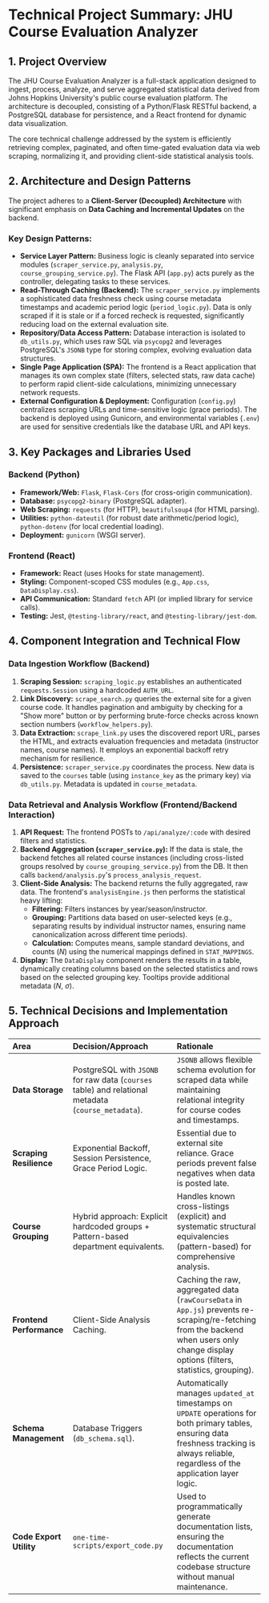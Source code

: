 # Technical Project Summary: JHU Course Evaluation Analyzer

## 1. Project Overview

The JHU Course Evaluation Analyzer is a full-stack application designed to ingest, process, analyze, and serve aggregated statistical data derived from Johns Hopkins University's public course evaluation platform. The architecture is decoupled, consisting of a Python/Flask RESTful backend, a PostgreSQL database for persistence, and a React frontend for dynamic data visualization.

The core technical challenge addressed by the system is efficiently retrieving complex, paginated, and often time-gated evaluation data via web scraping, normalizing it, and providing client-side statistical analysis tools.

## 2. Architecture and Design Patterns

The project adheres to a **Client-Server (Decoupled) Architecture** with significant emphasis on **Data Caching and Incremental Updates** on the backend.

### Key Design Patterns:

*   **Service Layer Pattern:** Business logic is cleanly separated into service modules (`scraper_service.py`, `analysis.py`, `course_grouping_service.py`). The Flask API (`app.py`) acts purely as the controller, delegating tasks to these services.
*   **Read-Through Caching (Backend):** The `scraper_service.py` implements a sophisticated data freshness check using course metadata timestamps and academic period logic (`period_logic.py`). Data is only scraped if it is stale or if a forced recheck is requested, significantly reducing load on the external evaluation site.
*   **Repository/Data Access Pattern:** Database interaction is isolated to `db_utils.py`, which uses raw SQL via `psycopg2` and leverages PostgreSQL's `JSONB` type for storing complex, evolving evaluation data structures.
*   **Single Page Application (SPA):** The frontend is a React application that manages its own complex state (filters, selected stats, raw data cache) to perform rapid client-side calculations, minimizing unnecessary network requests.
*   **External Configuration & Deployment:** Configuration (`config.py`) centralizes scraping URLs and time-sensitive logic (grace periods). The backend is deployed using Gunicorn, and environmental variables (`.env`) are used for sensitive credentials like the database URL and API keys.

## 3. Key Packages and Libraries Used

### Backend (Python)
*   **Framework/Web:** `Flask`, `Flask-Cors` (for cross-origin communication).
*   **Database:** `psycopg2-binary` (PostgreSQL adapter).
*   **Web Scraping:** `requests` (for HTTP), `beautifulsoup4` (for HTML parsing).
*   **Utilities:** `python-dateutil` (for robust date arithmetic/period logic), `python-dotenv` (for local credential loading).
*   **Deployment:** `gunicorn` (WSGI server).

### Frontend (React)
*   **Framework:** React (uses Hooks for state management).
*   **Styling:** Component-scoped CSS modules (e.g., `App.css`, `DataDisplay.css`).
*   **API Communication:** Standard `fetch` API (or implied library for service calls).
*   **Testing:** Jest, `@testing-library/react`, and `@testing-library/jest-dom`.

## 4. Component Integration and Technical Flow

### Data Ingestion Workflow (Backend)

1.  **Scraping Session:** `scraping_logic.py` establishes an authenticated `requests.Session` using a hardcoded `AUTH_URL`.
2.  **Link Discovery:** `scrape_search.py` queries the external site for a given course code. It handles pagination and ambiguity by checking for a "Show more" button or by performing brute-force checks across known section numbers (`workflow_helpers.py`).
3.  **Data Extraction:** `scrape_link.py` uses the discovered report URL, parses the HTML, and extracts evaluation frequencies and metadata (instructor names, course names). It employs an exponential backoff retry mechanism for resilience.
4.  **Persistence:** `scraper_service.py` coordinates the process. New data is saved to the `courses` table (using `instance_key` as the primary key) via `db_utils.py`. Metadata is updated in `course_metadata`.

### Data Retrieval and Analysis Workflow (Frontend/Backend Interaction)

1.  **API Request:** The frontend POSTs to `/api/analyze/:code` with desired filters and statistics.
2.  **Backend Aggregation (`scraper_service.py`):** If the data is stale, the backend fetches all related course instances (including cross-listed groups resolved by `course_grouping_service.py`) from the DB. It then calls `backend/analysis.py`'s `process_analysis_request`.
3.  **Client-Side Analysis:** The backend returns the fully aggregated, raw data. The frontend's `analysisEngine.js` then performs the statistical heavy lifting:
    *   **Filtering:** Filters instances by year/season/instructor.
    *   **Grouping:** Partitions data based on user-selected keys (e.g., separating results by individual instructor names, ensuring name canonicalization across different time periods).
    *   **Calculation:** Computes means, sample standard deviations, and counts ($N$) using the numerical mappings defined in `STAT_MAPPINGS`.
4.  **Display:** The `DataDisplay` component renders the results in a table, dynamically creating columns based on the selected statistics and rows based on the selected grouping key. Tooltips provide additional metadata ($N$, $\sigma$).

## 5. Technical Decisions and Implementation Approach

| Area | Decision/Approach | Rationale |
| :--- | :--- | :--- |
| **Data Storage** | PostgreSQL with `JSONB` for raw data (`courses` table) and relational metadata (`course_metadata`). | `JSONB` allows flexible schema evolution for scraped data while maintaining relational integrity for course codes and timestamps. |
| **Scraping Resilience** | Exponential Backoff, Session Persistence, Grace Period Logic. | Essential due to external site reliance. Grace periods prevent false negatives when data is posted late. |
| **Course Grouping** | Hybrid approach: Explicit hardcoded groups + Pattern-based department equivalents. | Handles known cross-listings (explicit) and systematic structural equivalencies (pattern-based) for comprehensive analysis. |
| **Frontend Performance** | Client-Side Analysis Caching. | Caching the raw, aggregated data (`rawCourseData` in `App.js`) prevents re-scraping/re-fetching from the backend when users only change display options (filters, statistics, grouping). |
| **Schema Management** | Database Triggers (`db_schema.sql`). | Automatically manages `updated_at` timestamps on `UPDATE` operations for both primary tables, ensuring data freshness tracking is always reliable, regardless of the application layer logic. |
| **Code Export Utility** | `one-time-scripts/export_code.py` | Used to programmatically generate documentation lists, ensuring the documentation reflects the current codebase structure without manual maintenance. |